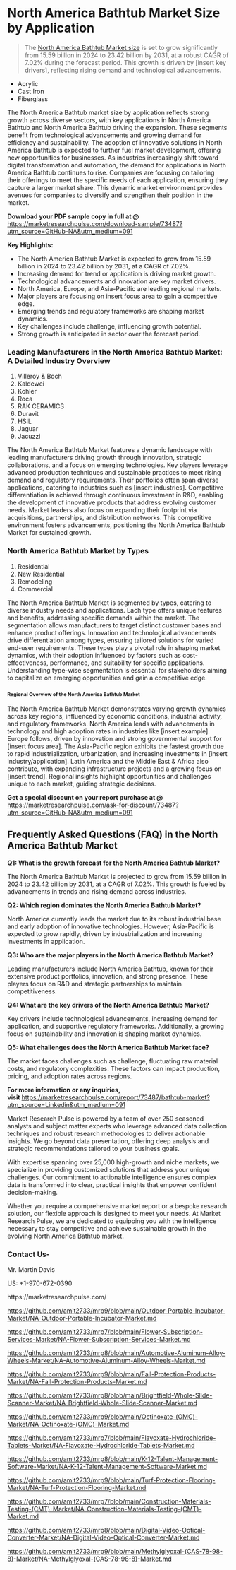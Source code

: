 <h1>North America Bathtub Market&nbsp;Size by Application</h1><blockquote><p>The <a href="https://marketresearchpulse.com/download-sample/73487?utm_source=GitHub-NA&amp;utm_medium=091">North America Bathtub Market size</a> is set to grow significantly from 15.59 billion in 2024 to 23.42 billion by 2031, at a robust CAGR of 7.02% during the forecast period. This growth is driven by [insert key drivers], reflecting rising demand and technological advancements.</p></blockquote><ul><li>Acrylic<li> Cast Iron<li> Fiberglass</li></ul><p>The North America Bathtub market size by application reflects strong growth across diverse sectors, with key applications in North America Bathtub and North America Bathtub driving the expansion. These segments benefit from technological advancements and growing demand for efficiency and sustainability. The adoption of innovative solutions in North America Bathtub is expected to further fuel market development, offering new opportunities for businesses. As industries increasingly shift toward digital transformation and automation, the demand for applications in North America Bathtub continues to rise. Companies are focusing on tailoring their offerings to meet the specific needs of each application, ensuring they capture a larger market share. This dynamic market environment provides avenues for companies to diversify and strengthen their position in the market.</p><p><strong>Download your PDF sample copy in full at @ </strong><a href="https://marketresearchpulse.com/download-sample/73487?utm_source=GitHub-NA&amp;utm_medium=091">https://marketresearchpulse.com/download-sample/73487?utm_source=GitHub-NA&amp;utm_medium=091</a></p><p><strong>Key Highlights: </strong></p><ul><li>The North America Bathtub Market is expected to grow from 15.59 billion in 2024 to 23.42 billion by 2031, at a CAGR of 7.02%.</li><li>Increasing demand for trend or application is driving market growth.</li><li>Technological advancements and innovation are key market drivers.</li><li>North America, Europe, and Asia-Pacific are leading regional markets.</li><li>Major players are focusing on insert focus area to gain a competitive edge.</li><li>Emerging trends and regulatory frameworks are shaping market dynamics.</li><li>Key challenges include challenge, influencing growth potential.</li><li>Strong growth is anticipated in sector over the forecast period.</li></ul><h3>Leading Manufacturers in the North America Bathtub Market: A Detailed Industry Overview</h3><ol><li>Villeroy & Boch</li><li>Kaldewei</li><li>Kohler</li><li>Roca</li><li>RAK CERAMICS</li><li>Duravit</li><li>HSIL</li><li>Jaguar</li><li>Jacuzzi</li></ol><div class="flex max-w-full flex-col flex-grow"><div class="min-h-8 text-message flex w-full flex-col items-end gap-2 whitespace-normal break-words [.text-message+&amp;]:mt-5" dir="auto" data-message-author-role="assistant" data-message-id="fd8432e4-4910-450d-b182-61b7bfb0a01f" data-message-model-slug="gpt-4o"><div class="flex w-full flex-col gap-1 empty:hidden first:pt-[3px]"><div class="markdown prose w-full break-words dark:prose-invert light"><p>The North America Bathtub Market features a dynamic landscape with leading manufacturers driving growth through innovation, strategic collaborations, and a focus on emerging technologies. Key players leverage advanced production techniques and sustainable practices to meet rising demand and regulatory requirements. Their portfolios often span diverse applications, catering to industries such as [insert industries]. Competitive differentiation is achieved through continuous investment in R&amp;D, enabling the development of innovative products that address evolving customer needs. Market leaders also focus on expanding their footprint via acquisitions, partnerships, and distribution networks. This competitive environment fosters advancements, positioning the North America Bathtub Market for sustained growth.</p></div></div></div></div><h3>North America Bathtub Market by Types</h3><ol><li>Residential<li> New Residential<li> Remodeling<li> Commercial</li></ol><div class="flex max-w-full flex-col flex-grow"><div class="min-h-8 text-message flex w-full flex-col items-end gap-2 whitespace-normal break-words [.text-message+&amp;]:mt-5" dir="auto" data-message-author-role="assistant" data-message-id="084470be-0bb7-4664-bddf-5156b4f41249" data-message-model-slug="gpt-4o-mini"><div class="flex w-full flex-col gap-1 empty:hidden first:pt-[3px]"><div class="markdown prose w-full break-words dark:prose-invert light"><p>The North America Bathtub Market is segmented by types, catering to diverse industry needs and applications. Each type offers unique features and benefits, addressing specific demands within the market. The segmentation allows manufacturers to target distinct customer bases and enhance product offerings. Innovation and technological advancements drive differentiation among types, ensuring tailored solutions for varied end-user requirements. These types play a pivotal role in shaping market dynamics, with their adoption influenced by factors such as cost-effectiveness, performance, and suitability for specific applications. Understanding type-wise segmentation is essential for stakeholders aiming to capitalize on emerging opportunities and gain a competitive edge.</p></div></div></div></div><h3><span style="font-size: 11px;">Regional Overview of the North America Bathtub Market</span></h3><div class="flex max-w-full flex-col flex-grow"><div class="min-h-8 text-message flex w-full flex-col items-end gap-2 whitespace-normal break-words [.text-message+&amp;]:mt-5" dir="auto" data-message-author-role="assistant" data-message-id="e9038762-ce64-4e30-91c9-9bd413514231" data-message-model-slug="gpt-4o-mini"><div class="flex w-full flex-col gap-1 empty:hidden first:pt-[3px]"><div class="markdown prose w-full break-words dark:prose-invert light"><p>The North America Bathtub Market demonstrates varying growth dynamics across key regions, influenced by economic conditions, industrial activity, and regulatory frameworks. North America leads with advancements in technology and high adoption rates in industries like [insert example]. Europe follows, driven by innovation and strong governmental support for [insert focus area]. The Asia-Pacific region exhibits the fastest growth due to rapid industrialization, urbanization, and increasing investments in [insert industry/application]. Latin America and the Middle East &amp; Africa also contribute, with expanding infrastructure projects and a growing focus on [insert trend]. Regional insights highlight opportunities and challenges unique to each market, guiding strategic decisions.</p></div></div></div></div><p><strong>Get a special discount on your report purchase at @ </strong><a href="https://marketresearchpulse.com/ask-for-discount/73487?utm_source=GitHub-NA&amp;utm_medium=091">https://marketresearchpulse.com/ask-for-discount/73487?utm_source=GitHub-NA&amp;utm_medium=091</a></p><h2>Frequently Asked Questions (FAQ) in the North America Bathtub Market</h2><p><strong>Q1: What is the growth forecast for the North America Bathtub Market?</strong></p><p>The North America Bathtub Market is projected to grow from 15.59 billion in 2024 to 23.42 billion by 2031, at a CAGR of 7.02%. This growth is fueled by advancements in trends and rising demand across industries.</p><p><strong>Q2: Which region dominates the North America Bathtub Market?</strong></p><p>North America currently leads the market due to its robust industrial base and early adoption of innovative technologies. However, Asia-Pacific is expected to grow rapidly, driven by industrialization and increasing investments in application.</p><p><strong>Q3: Who are the major players in the North America Bathtub Market?</strong></p><p>Leading manufacturers include North America Bathtub, known for their extensive product portfolios, innovation, and strong presence. These players focus on R&amp;D and strategic partnerships to maintain competitiveness.</p><p><strong>Q4: What are the key drivers of the North America Bathtub Market?</strong></p><p>Key drivers include technological advancements, increasing demand for application, and supportive regulatory frameworks. Additionally, a growing focus on sustainability and innovation is shaping market dynamics.</p><p><strong>Q5: What challenges does the North America Bathtub Market face?</strong></p><p>The market faces challenges such as challenge, fluctuating raw material costs, and regulatory complexities. These factors can impact production, pricing, and adoption rates across regions.</p><p><strong>For more information or any inquiries, visit&nbsp;</strong><a href="https://marketresearchpulse.com/report/73487/bathtub-market?utm_source=Linkedin&utm_medium=091">https://marketresearchpulse.com/report/73487/bathtub-market?utm_source=Linkedin&utm_medium=091</a></p><p>Market Research Pulse is powered by a team of over 250 seasoned analysts and subject matter experts who leverage advanced data collection techniques and robust research methodologies to deliver actionable insights. We go beyond data presentation, offering deep analysis and strategic recommendations tailored to your business goals.</p><p>With expertise spanning over 25,000 high-growth and niche markets, we specialize in providing customized solutions that address your unique challenges. Our commitment to actionable intelligence ensures complex data is transformed into clear, practical insights that empower confident decision-making.</p><p>Whether you require a comprehensive market report or a bespoke research solution, our flexible approach is designed to meet your needs. At Market Research Pulse, we are dedicated to equipping you with the intelligence necessary to stay competitive and achieve sustainable growth in the evolving North America Bathtub market.</p><h3><strong>Contact Us-</strong></h3><p>Mr. Martin Davis</p><p>US: +1-970-672-0390</p><p>https://marketresearchpulse.com/</p><p><a href="https://github.com/amit2733/mrp9/blob/main/Outdoor-Portable-Incubator-Market/NA-Outdoor-Portable-Incubator-Market.md">https://github.com/amit2733/mrp9/blob/main/Outdoor-Portable-Incubator-Market/NA-Outdoor-Portable-Incubator-Market.md</a></p><p><a href="https://github.com/amit2733/mrp7/blob/main/Flower-Subscription-Services-Market/NA-Flower-Subscription-Services-Market.md">https://github.com/amit2733/mrp7/blob/main/Flower-Subscription-Services-Market/NA-Flower-Subscription-Services-Market.md</a></p><p><a href="https://github.com/amit2733/mrp8/blob/main/Automotive-Aluminum-Alloy-Wheels-Market/NA-Automotive-Aluminum-Alloy-Wheels-Market.md">https://github.com/amit2733/mrp8/blob/main/Automotive-Aluminum-Alloy-Wheels-Market/NA-Automotive-Aluminum-Alloy-Wheels-Market.md</a></p><p><a href="https://github.com/amit2733/mrp9/blob/main/Fall-Protection-Products-Market/NA-Fall-Protection-Products-Market.md">https://github.com/amit2733/mrp9/blob/main/Fall-Protection-Products-Market/NA-Fall-Protection-Products-Market.md</a></p><p><a href="https://github.com/amit2733/mrp8/blob/main/Brightfield-Whole-Slide-Scanner-Market/NA-Brightfield-Whole-Slide-Scanner-Market.md">https://github.com/amit2733/mrp8/blob/main/Brightfield-Whole-Slide-Scanner-Market/NA-Brightfield-Whole-Slide-Scanner-Market.md</a></p><p><a href="https://github.com/amit2733/mrp9/blob/main/Octinoxate-(OMC)-Market/NA-Octinoxate-(OMC)-Market.md">https://github.com/amit2733/mrp9/blob/main/Octinoxate-(OMC)-Market/NA-Octinoxate-(OMC)-Market.md</a></p><p><a href="https://github.com/amit2733/mrp7/blob/main/Flavoxate-Hydrochloride-Tablets-Market/NA-Flavoxate-Hydrochloride-Tablets-Market.md">https://github.com/amit2733/mrp7/blob/main/Flavoxate-Hydrochloride-Tablets-Market/NA-Flavoxate-Hydrochloride-Tablets-Market.md</a></p><p><a href="https://github.com/amit2733/mrp8/blob/main/K-12-Talent-Management-Software-Market/NA-K-12-Talent-Management-Software-Market.md">https://github.com/amit2733/mrp8/blob/main/K-12-Talent-Management-Software-Market/NA-K-12-Talent-Management-Software-Market.md</a></p><p><a href="https://github.com/amit2733/mrp9/blob/main/Turf-Protection-Flooring-Market/NA-Turf-Protection-Flooring-Market.md">https://github.com/amit2733/mrp9/blob/main/Turf-Protection-Flooring-Market/NA-Turf-Protection-Flooring-Market.md</a></p><p><a href="https://github.com/amit2733/mrp7/blob/main/Construction-Materials-Testing-(CMT)-Market/NA-Construction-Materials-Testing-(CMT)-Market.md">https://github.com/amit2733/mrp7/blob/main/Construction-Materials-Testing-(CMT)-Market/NA-Construction-Materials-Testing-(CMT)-Market.md</a></p><p><a href="https://github.com/amit2733/mrp8/blob/main/Digital-Video-Optical-Converter-Market/NA-Digital-Video-Optical-Converter-Market.md">https://github.com/amit2733/mrp8/blob/main/Digital-Video-Optical-Converter-Market/NA-Digital-Video-Optical-Converter-Market.md</a></p><p><a href="https://github.com/amit2733/mrp9/blob/main/Methylglyoxal-(CAS-78-98-8)-Market/NA-Methylglyoxal-(CAS-78-98-8)-Market.md">https://github.com/amit2733/mrp9/blob/main/Methylglyoxal-(CAS-78-98-8)-Market/NA-Methylglyoxal-(CAS-78-98-8)-Market.md</a></p>
